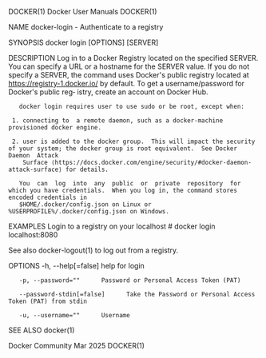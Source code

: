 DOCKER(1)							      Docker User Manuals							     DOCKER(1)

NAME
       docker-login - Authenticate to a registry

SYNOPSIS
       docker login [OPTIONS] [SERVER]

DESCRIPTION
       Log in to a Docker Registry located on the specified SERVER.  You can specify a URL or a hostname for the SERVER value. If you do not specify a SERVER,
       the  command  uses  Docker's  public registry located at https://registry-1.docker.io/ by default.  To get a username/password for Docker's public reg‐
       istry, create an account on Docker Hub.

       docker login requires user to use sudo or be root, except when:

	 1. connecting to  a remote daemon, such as a docker-machine provisioned docker engine.

	 2. user is added to the docker group.	This will impact the security of your system; the docker group is root equivalent.  See Docker	Daemon	Attack
	    Surface ⟨https://docs.docker.com/engine/security/#docker-daemon-attack-surface⟩ for details.

       You  can	 log  into  any	 public	 or  private  repository  for  which you have credentials.  When you log in, the command stores encoded credentials in
       $HOME/.docker/config.json on Linux or %USERPROFILE%/.docker/config.json on Windows.

EXAMPLES
Login to a registry on your localhost
       # docker login localhost:8080

See also
       docker-logout(1) to log out from a registry.

OPTIONS
       -h, --help[=false]      help for login

       -p, --password=""      Password or Personal Access Token (PAT)

       --password-stdin[=false]	     Take the Password or Personal Access Token (PAT) from stdin

       -u, --username=""      Username

SEE ALSO
       docker(1)

Docker Community							   Mar 2025								     DOCKER(1)
